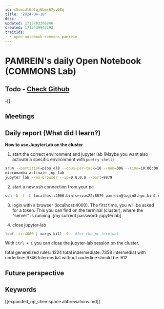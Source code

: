 ```yaml
---
id: s8uwcdt6efqj6bms67yv68q
title: '2024-04-18'
desc: ''
updated: 1715783286846
created: 1713439943293
traitIds:
  - open-notebook-commons-pamrein
---
```


# PAMREIN's daily Open Notebook (COMMONS Lab)

## Todo - [Check Github](https://github.com/orgs/commons-research/projects/2/views/1)
-[]


## Meetings



## Daily report (What did I learn?)

**How to use JupyterLab on the cluster**  
1. start the correct environment and jupyter lab (Maybe you want also activate a specific environment with `poetry shell`)
```bash
srun --partition=pibu_el8 --cpus-per-task=10 --mem=30G --time=10:00:00 --pty /bin/bashun
micromamba activate jup_lab
jupyter lab --no-browser --ip=0.0.0.0 --port=8879
```

2. start a new ssh connection from your pc
```bash
ssh -N -f -L localhost:4000:binfservas22:8879 pamrein@login8.hpc.binf.unibe.ch
```

3. login with a browser (localhost:4000). The first time, you will be asked for a token. This you can find on the terminal (cluster), where the "server" is running. [my current password: jupyterlab]


4. close jupyter-lab
```bash
lsof -ti:4000 | xargs kill -9   #for the pc-terminal
```
With `Ctrl + C` you can close the jupyter-lab session on the cluster.


total generelized rules: 1224
total indermediate: 7358
intermediat with underline: 6746
Intermediat without underline should be: 612


## Future perspective



## Keywords
[[expanded_np_chemspace.abbreviations.md]]
